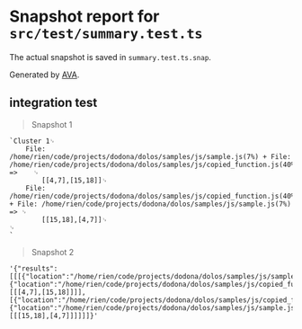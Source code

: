 # Snapshot report for `src/test/summary.test.ts`

The actual snapshot is saved in `summary.test.ts.snap`.

Generated by [AVA](https://ava.li).

## integration test

> Snapshot 1

    `Cluster 1␊
    	File: /home/rien/code/projects/dodona/dolos/samples/js/sample.js(7%) + File: /home/rien/code/projects/dodona/dolos/samples/js/copied_function.js(40%) => 	␊
    		[[4,7],[15,18]]␊
    	File: /home/rien/code/projects/dodona/dolos/samples/js/copied_function.js(40%) + File: /home/rien/code/projects/dodona/dolos/samples/js/sample.js(7%) => ␊
    		[[15,18],[4,7]]␊
    ␊
    `

> Snapshot 2

    '{"results":[[[{"location":"/home/rien/code/projects/dodona/dolos/samples/js/sample.js"},{"location":"/home/rien/code/projects/dodona/dolos/samples/js/copied_function.js"},[[[4,7],[15,18]]]],[{"location":"/home/rien/code/projects/dodona/dolos/samples/js/copied_function.js"},{"location":"/home/rien/code/projects/dodona/dolos/samples/js/sample.js"},[[[15,18],[4,7]]]]]]}'
